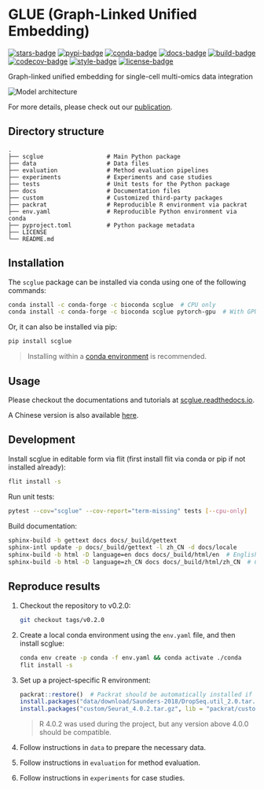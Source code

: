 # GLUE (Graph-Linked Unified Embedding)

[![stars-badge](https://img.shields.io/github/stars/gao-lab/GLUE?logo=GitHub&color=yellow)](https://github.com/gao-lab/GLUE/stargazers)
[![pypi-badge](https://img.shields.io/pypi/v/scglue)](https://pypi.org/project/scglue)
[![conda-badge](https://anaconda.org/bioconda/scglue/badges/version.svg)](https://anaconda.org/bioconda/scglue)
[![docs-badge](https://readthedocs.org/projects/scglue/badge/?version=latest)](https://scglue.readthedocs.io/en/latest/?badge=latest)
[![build-badge](https://github.com/gao-lab/GLUE/actions/workflows/build.yml/badge.svg)](https://github.com/gao-lab/GLUE/actions/workflows/build.yml)
[![codecov-badge](https://codecov.io/gh/gao-lab/GLUE/graph/badge.svg?token=49YVG6XHSG)](https://codecov.io/gh/gao-lab/GLUE)
[![style-badge](https://img.shields.io/badge/code%20style-black-000000.svg)](https://github.com/python/black)
[![license-badge](https://img.shields.io/badge/License-MIT-yellow.svg)](https://opensource.org/licenses/MIT)

Graph-linked unified embedding for single-cell multi-omics data integration

![Model architecture](docs/_static/architecture.svg)

For more details, please check out our [publication](https://doi.org/10.1038/s41587-022-01284-4).

## Directory structure

```
.
├── scglue                  # Main Python package
├── data                    # Data files
├── evaluation              # Method evaluation pipelines
├── experiments             # Experiments and case studies
├── tests                   # Unit tests for the Python package
├── docs                    # Documentation files
├── custom                  # Customized third-party packages
├── packrat                 # Reproducible R environment via packrat
├── env.yaml                # Reproducible Python environment via conda
├── pyproject.toml          # Python package metadata
├── LICENSE
└── README.md
```

## Installation

The `scglue` package can be installed via conda using one of the following commands:

```sh
conda install -c conda-forge -c bioconda scglue  # CPU only
conda install -c conda-forge -c bioconda scglue pytorch-gpu  # With GPU support
```

Or, it can also be installed via pip:

```sh
pip install scglue
```

> Installing within a
> [conda environment](https://conda.io/projects/conda/en/latest/user-guide/tasks/manage-environments.html)
> is recommended.

## Usage

Please checkout the documentations and tutorials at
[scglue.readthedocs.io](https://scglue.readthedocs.io).

A Chinese version is also available [here](https://scglue.readthedocs.io/zh_CN/latest/).

## Development

Install scglue in editable form via flit (first install flit via conda or pip
if not installed already):

```sh
flit install -s
```

Run unit tests:

```sh
pytest --cov="scglue" --cov-report="term-missing" tests [--cpu-only]
```

Build documentation:

```sh
sphinx-build -b gettext docs docs/_build/gettext
sphinx-intl update -p docs/_build/gettext -l zh_CN -d docs/locale
sphinx-build -b html -D language=en docs docs/_build/html/en  # English version
sphinx-build -b html -D language=zh_CN docs docs/_build/html/zh_CN  # Chinese version
```

## Reproduce results

1. Checkout the repository to v0.2.0:

   ```sh
   git checkout tags/v0.2.0
   ```

2. Create a local conda environment using the `env.yaml` file,
and then install scglue:

   ```sh
   conda env create -p conda -f env.yaml && conda activate ./conda
   flit install -s
   ```

3. Set up a project-specific R environment:

   ```R
   packrat::restore()  # Packrat should be automatically installed if not available.
   install.packages("data/download/Saunders-2018/DropSeq.util_2.0.tar.gz", repos = NULL)
   install.packages("custom/Seurat_4.0.2.tar.gz", lib = "packrat/custom", repos = NULL)
   ```

   > R 4.0.2 was used during the project, but any version above 4.0.0 should be compatible.

4. Follow instructions in `data` to prepare the necessary data.
5. Follow instructions in `evaluation` for method evaluation.
6. Follow instructions in `experiments` for case studies.
